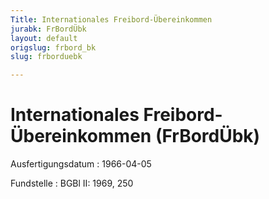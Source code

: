 ```yaml
---
Title: Internationales Freibord-Übereinkommen
jurabk: FrBordÜbk
layout: default
origslug: frbord_bk
slug: frborduebk

---
```


# Internationales Freibord-Übereinkommen (FrBordÜbk)

Ausfertigungsdatum
:   1966-04-05

Fundstelle
:   BGBl II: 1969, 250

